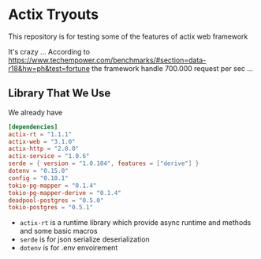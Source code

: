 # Actix Tryouts
This repository is for testing some of the features of actix web framework 

It's crazy ... According to https://www.techempower.com/benchmarks/#section=data-r18&hw=ph&test=fortune 
the framework handle 700.000 request per sec ... 

## Library That We Use
We already have 

```toml
[dependencies]
actix-rt = "1.1.1"
actix-web = "3.1.0"
actix-http = "2.0.0"
actix-service = "1.0.6"
serde = { version = "1.0.104", features = ["derive"] }
dotenv = "0.15.0"
config = "0.10.1"
tokio-pg-mapper = "0.1.4"
tokio-pg-mapper-derive = "0.1.4"
deadpool-postgres = "0.5.0"
tokio-postgres = "0.5.1"
```
- `actix-rt` is a runtime library which provide async runtime and methods and some basic macros
- `serde` is for json serialize deserialization 
- `dotenv` is for .env envoirement 




